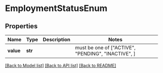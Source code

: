 # EmploymentStatusEnum

## Properties
Name | Type | Description | Notes
------------ | ------------- | ------------- | -------------
**value** | **str** |  |  must be one of ["ACTIVE", "PENDING", "INACTIVE", ]

[[Back to Model list]](../README.md#documentation-for-models) [[Back to API list]](../README.md#documentation-for-api-endpoints) [[Back to README]](../README.md)


